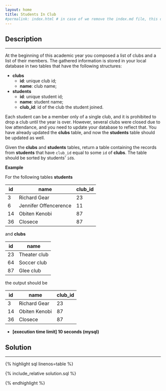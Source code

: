 ```yaml
---
layout: home
title: Students In Club
#permalink: index.html # in case of we remove the index.md file, this doc will be the index page
---
```


<div class="row">
<div class="columnStmt" markdown="1">

## Description
------

At the beginning of this academic year you composed a list of clubs and a list of their members. The gathered information is stored in your local database in two tables that have the following structures:

* **clubs**
  * **id**: unique club id;
  * **name**: club name;
* **students**
  * **id**: unique student id;
  * **name**: student name;
  * **club_id**: id of the club the student joined.

Each student can be a member only of a single club, and it is prohibited to drop a club until the year is over. However, several clubs were closed due to low attendance, and you need to update your database to reflect that. You have already updated the **clubs** table, and now the **students** table should be updated as well.

Given the **clubs** and **students** tables, return a table containing the records from **students** that have <code>club_id</code> equal to some <code>id</code> of **clubs**. The table should be sorted by students' <code>id</code>s.


**Example**

For the following tables **students**

| id  | name                  | club_id |
| --- | --------------------- | ------- |
| 3   | Richard Gear          | 23      |
| 6   | Jennifer Offencerence | 11      |
| 14  | Obiten Kenobi         | 87      |
| 36  | Closece               | 87      |

and **clubs**

| id  | name         |
| --- | ------------ |
| 23  | Theater club |
| 64  | Soccer club  |
| 87  | Glee club    |

the output should be

| id  | name          | club_id |
| --- | ------------- | ------- |
| 3   | Richard Gear  | 23      |
| 14  | Obiten Kenobi | 87      |
| 36  | Closece       | 87      |

* **[execution time limit] 10 seconds (mysql)**

</div>
<div class="columnSol" markdown="1">

## Solution
------

{% highlight sql linenos=table %}

{% include_relative solution.sql %}

{% endhighlight %}

</div>
</div>
